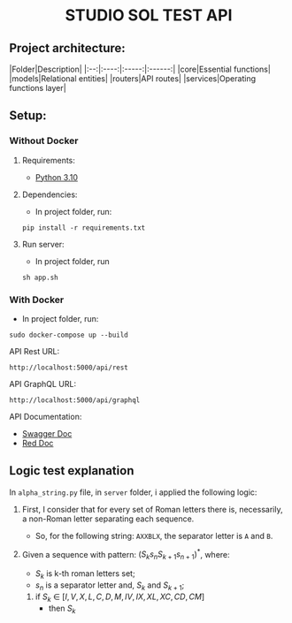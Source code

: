 # <center> STUDIO SOL TEST API


## Project architecture:

|Folder|Description|
|:--:|:----:|:-----:|:------:|
|core|Essential functions|
|models|Relational entities|
|routers|API routes|
|services|Operating functions layer|

## Setup:

### Without Docker
1. Requirements:
    - [Python 3.10](https://www.python.org/downloads/)

2. Dependencies:
    - In project folder, run:
    ```shell
    pip install -r requirements.txt
    ```
3. Run server:
    - In project folder, run
    ```shell
    sh app.sh
    ```

### With Docker

- In project folder, run:

```shell
sudo docker-compose up --build
```

API Rest URL:
```
http://localhost:5000/api/rest
```

API GraphQL URL:
```
http://localhost:5000/api/graphql
```

API Documentation:
- [Swagger Doc](http://localhost:5000/api/doc)
- [Red Doc](http://localhost:5000/api/docs)

## Logic test explanation

In `alpha_string.py` file, in `server` folder, i applied the following logic:

1. First, I consider that for every set of Roman letters there is, necessarily, a non-Roman letter separating each sequence.
    - So, for the following string: `AXXBLX`, the separator letter is `A` and `B`.

2. Given a sequence with pattern: $(S_ks_nS_{k+1}s_{n+1})^*$, where:
    - $S_{k}$ is k-th roman letters set;
    - $s_n$ is a separator letter and, $S_k$ and $S_{k+1}$;
    
    1. if $S_{k}$ $\in$ $[I, V, X, L, C, D, M, IV, IX, XL,  XC, CD, CM]$
        - then $S_{k}$ 